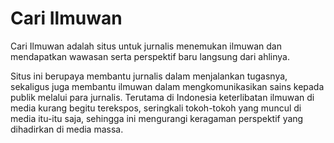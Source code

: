 # Cari Ilmuwan

Cari Ilmuwan adalah situs untuk jurnalis menemukan ilmuwan dan mendapatkan wawasan serta perspektif baru langsung dari ahlinya.

Situs ini berupaya membantu jurnalis dalam menjalankan tugasnya, sekaligus juga membantu ilmuwan dalam mengkomunikasikan sains kepada publik melalui para jurnalis.
Terutama di Indonesia keterlibatan ilmuwan di media kurang begitu terekspos, seringkali tokoh-tokoh yang muncul di media itu-itu saja, sehingga ini mengurangi keragaman perspektif yang dihadirkan di media massa.
